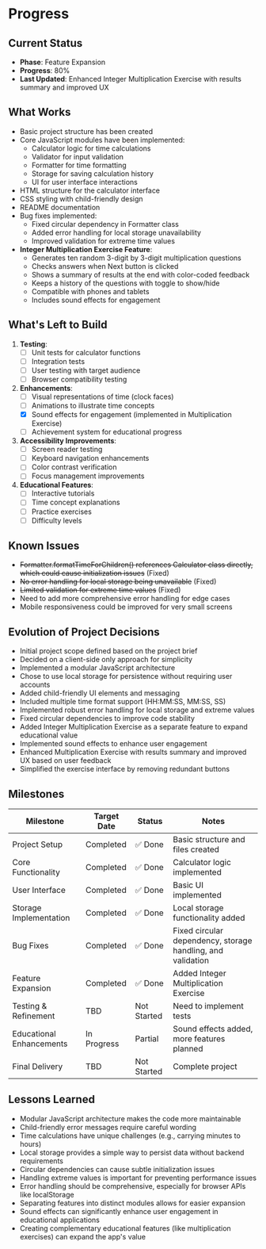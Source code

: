 # Progress

## Current Status
- **Phase**: Feature Expansion
- **Progress**: 80%
- **Last Updated**: Enhanced Integer Multiplication Exercise with results summary and improved UX

## What Works
- Basic project structure has been created
- Core JavaScript modules have been implemented:
  - Calculator logic for time calculations
  - Validator for input validation
  - Formatter for time formatting
  - Storage for saving calculation history
  - UI for user interface interactions
- HTML structure for the calculator interface
- CSS styling with child-friendly design
- README documentation
- Bug fixes implemented:
  - Fixed circular dependency in Formatter class
  - Added error handling for local storage unavailability
  - Improved validation for extreme time values
- **Integer Multiplication Exercise Feature**:
  - Generates ten random 3-digit by 3-digit multiplication questions
  - Checks answers when Next button is clicked
  - Shows a summary of results at the end with color-coded feedback
  - Keeps a history of the questions with toggle to show/hide
  - Compatible with phones and tablets
  - Includes sound effects for engagement

## What's Left to Build
1. **Testing**:
   - [ ] Unit tests for calculator functions
   - [ ] Integration tests
   - [ ] User testing with target audience
   - [ ] Browser compatibility testing

2. **Enhancements**:
   - [ ] Visual representations of time (clock faces)
   - [ ] Animations to illustrate time concepts
   - [x] Sound effects for engagement (implemented in Multiplication Exercise)
   - [ ] Achievement system for educational progress

3. **Accessibility Improvements**:
   - [ ] Screen reader testing
   - [ ] Keyboard navigation enhancements
   - [ ] Color contrast verification
   - [ ] Focus management improvements

4. **Educational Features**:
   - [ ] Interactive tutorials
   - [ ] Time concept explanations
   - [ ] Practice exercises
   - [ ] Difficulty levels

## Known Issues
- ~~Formatter.formatTimeForChildren() references Calculator class directly, which could cause initialization issues~~ (Fixed)
- ~~No error handling for local storage being unavailable~~ (Fixed)
- ~~Limited validation for extreme time values~~ (Fixed)
- Need to add more comprehensive error handling for edge cases
- Mobile responsiveness could be improved for very small screens

## Evolution of Project Decisions
- Initial project scope defined based on the project brief
- Decided on a client-side only approach for simplicity
- Implemented a modular JavaScript architecture
- Chose to use local storage for persistence without requiring user accounts
- Added child-friendly UI elements and messaging
- Included multiple time format support (HH:MM:SS, MM:SS, SS)
- Implemented robust error handling for local storage and extreme values
- Fixed circular dependencies to improve code stability
- Added Integer Multiplication Exercise as a separate feature to expand educational value
- Implemented sound effects to enhance user engagement
- Enhanced Multiplication Exercise with results summary and improved UX based on user feedback
- Simplified the exercise interface by removing redundant buttons

## Milestones
| Milestone | Target Date | Status | Notes |
|-----------|-------------|--------|-------|
| Project Setup | Completed | ✅ Done | Basic structure and files created |
| Core Functionality | Completed | ✅ Done | Calculator logic implemented |
| User Interface | Completed | ✅ Done | Basic UI implemented |
| Storage Implementation | Completed | ✅ Done | Local storage functionality added |
| Bug Fixes | Completed | ✅ Done | Fixed circular dependency, storage handling, and validation |
| Feature Expansion | Completed | ✅ Done | Added Integer Multiplication Exercise |
| Testing & Refinement | TBD | Not Started | Need to implement tests |
| Educational Enhancements | In Progress | Partial | Sound effects added, more features planned |
| Final Delivery | TBD | Not Started | Complete project |

## Lessons Learned
- Modular JavaScript architecture makes the code more maintainable
- Child-friendly error messages require careful wording
- Time calculations have unique challenges (e.g., carrying minutes to hours)
- Local storage provides a simple way to persist data without backend requirements
- Circular dependencies can cause subtle initialization issues
- Handling extreme values is important for preventing performance issues
- Error handling should be comprehensive, especially for browser APIs like localStorage
- Separating features into distinct modules allows for easier expansion
- Sound effects can significantly enhance user engagement in educational applications
- Creating complementary educational features (like multiplication exercises) can expand the app's value
